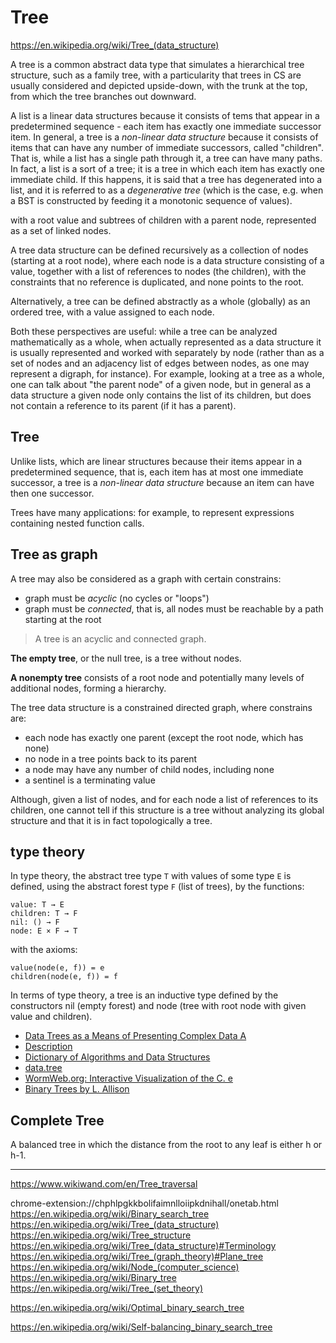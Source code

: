 # Tree

https://en.wikipedia.org/wiki/Tree_(data_structure)

A tree is a common abstract data type that simulates a hierarchical tree structure, such as a family tree, with a particularity that trees in CS are usually considered and depicted upside-down, with the trunk at the top, from which the tree branches out downward.

A list is a linear data structures because it consists of tems that appear in a predetermined sequence - each item has exactly one immediate successor item. In general, a tree is a *non-linear data structure* because it consists of items that can have any number of immediate successors, called "children". That is, while a list has a single path through it, a tree can have many paths. In fact, a list is a sort of a tree; it is a tree in which each item has exactly one immediate child. If this happens, it is said that a tree has degenerated into a list, and it is referred to as a *degenerative tree* (which is the case, e.g. when a BST is constructed by feeding it a monotonic sequence of values).




with a root value and subtrees of children with a parent node, represented as a set of linked nodes.

A tree data structure can be defined recursively as a collection of nodes (starting at a root node), where each node is a data structure consisting of a value, together with a list of references to nodes (the children), with the constraints that no reference is duplicated, and none points to the root.

Alternatively, a tree can be defined abstractly as a whole (globally) as an ordered tree, with a value assigned to each node.

Both these perspectives are useful: while a tree can be analyzed mathematically as a whole, when actually represented as a data structure it is usually represented and worked with separately by node (rather than as a set of nodes and an adjacency list of edges between nodes, as one may represent a digraph, for instance). For example, looking at a tree as a whole, one can talk about "the parent node" of a given node, but in general as a data structure a given node only contains the list of its children, but does not contain a reference to its parent (if it has a parent).

## Tree

Unlike lists, which are linear structures because their items appear in a predetermined sequence, that is, each item has at most one immediate successor, a tree is a *non-linear data structure* because an item can have then one successor.

Trees have many applications: for example, to represent expressions containing nested function calls.



## Tree as graph

A tree may also be considered as a graph with certain constrains:
- graph must be *acyclic* (no cycles or "loops")
- graph must be *connected*, that is, all nodes must be reachable by a path starting at the root

> A tree is an acyclic and connected graph.

**The empty tree**, or the null tree, is a tree without nodes.

**A nonempty tree** consists of a root node and potentially many levels of additional nodes, forming a hierarchy.

The tree data structure is a constrained directed graph, where constrains are:
- each node has exactly one parent (except the root node, which has none)
- no node in a tree points back to its parent
- a node may have any number of child nodes, including none
- a sentinel is a terminating value

Although, given a list of nodes, and for each node a list of references to its children, one cannot tell if this structure is a tree without analyzing its global structure and that it is in fact topologically a tree.



## type theory

In type theory, the abstract tree type `T` with values of some type `E` is defined, using the abstract forest type `F` (list of trees), by the functions:

```
value: T → E
children: T → F
nil: () → F
node: E × F → T
```

with the axioms:

```
value(node(e, f)) = e
children(node(e, f)) = f
```

In terms of type theory, a tree is an inductive type defined by the constructors nil (empty forest) and node (tree with root node with given value and children).


- [Data Trees as a Means of Presenting Complex Data A](http://www.community-of-knowledge.de/beitrag/data-trees-as-a-means-of-presenting-complex-data-analysis/)
- [Description](https://xlinux.nist.gov/dads/HTML/tree.html)
- [Dictionary of Algorithms and Data Structures](https://www.wikiwand.com/en/Dictionary_of_Algorithms_and_Data_Structures)
- [data.tree](http://www.ipub.com/data.tree)
- [WormWeb.org: Interactive Visualization of the C. e](http://wormweb.org/celllineage)
- [Binary Trees by L. Allison](http://www.allisons.org/ll/AlgDS/Tree/)




## Complete Tree
A balanced tree in which the distance from the root to any leaf is either h or h-1.



---

https://www.wikiwand.com/en/Tree_traversal

chrome-extension://chphlpgkkbolifaimnlloiipkdnihall/onetab.html
https://en.wikipedia.org/wiki/Binary_search_tree
https://en.wikipedia.org/wiki/Tree_(data_structure)
https://en.wikipedia.org/wiki/Tree_structure
https://en.wikipedia.org/wiki/Tree_(data_structure)#Terminology
https://en.wikipedia.org/wiki/Tree_(graph_theory)#Plane_tree
https://en.wikipedia.org/wiki/Node_(computer_science)
https://en.wikipedia.org/wiki/Binary_tree
https://en.wikipedia.org/wiki/Tree_(set_theory)

https://en.wikipedia.org/wiki/Optimal_binary_search_tree

https://en.wikipedia.org/wiki/Self-balancing_binary_search_tree
